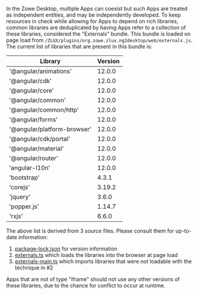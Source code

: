 In the Zowe Desktop, multiple Apps can coexist but such Apps are treated as independent entities, and may be independently developed. To keep resources in check while allowing for Apps to depend on rich libraries, common libraries are deduplicated by having Apps refer to a collection of these libraries, considered the "Externals" bundle. This bundle is loaded on page load from `/ZLUX/plugins/org.zowe.zlux.ng2desktop/web/externals.js`. The current list of libraries that are present in this bundle is:

| Library | Version |
|---------|---------|
| '@angular/animations' | 12.0.0 |
| '@angular/cdk' | 12.0.0 |
| '@angular/core' | 12.0.0 |
| '@angular/common' | 12.0.0 |
| '@angular/common/http' | 12.0.0 |
| '@angular/forms' | 12.0.0 |
| '@angular/platform-browser' | 12.0.0 |
| '@angular/cdk/portal' | 12.0.0 |
| '@angular/material' | 12.0.0 |
| '@angular/router' | 12.0.0 |
| 'angular-l10n' | 12.0.0 |
| 'bootstrap' | 4.3.1 |
| 'corejs' | 3.19.2 |
| 'jquery' | 3.6.0 |
| 'popper.js' | 1.14.7 |
| 'rxjs' | 6.6.0 |

The above list is derived from 3 source files. Please consult them for up-to-date information: 
1) [package-lock.json](https://github.com/zowe/zlux-app-manager/blob/v2.x/master/virtual-desktop/package-lock.json) for version information
2) [externals.ts](https://github.com/zowe/zlux-app-manager/blob/v2.x/master/virtual-desktop/src/externals.ts) which loads the libraries into the browser at page load
3) [externals-main.ts](https://github.com/zowe/zlux-app-manager/blob/v2.x/master/virtual-desktop/src/externals-main.ts) which imports libraries that were not loadable with the technique in #2

Apps that are not of type "iframe" should not use any other versions of these libraries, due to the chance for conflict to occur at runtime.

